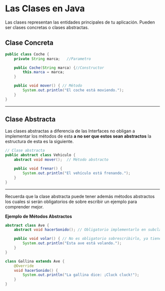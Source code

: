 # Las Clases en Java

Las clases representan las entidades principales de tu aplicación.
Pueden ser clases concretas o clases abstractas.

## Clase Concreta

```java
public class Coche {
    private String marca;   //Parametro

    public Coche(String marca) {//Constructor
        this.marca = marca;
    }

    public void mover() { // Método
        System.out.println("El coche está moviendo.");
    }
}
```

---

## Clase Abstracta
Las clases abstractas a diferencia de las Interfaces no obligan a implementar
los métodos de esta **a no ser que estos sean abstractos** la estructura de esta
es la siguiente.

```java
// Clase abstracta
public abstract class Vehiculo {
    abstract void mover();  // Método abstracto

    public void frenar() { 
        System.out.println("El vehículo está frenando.");
    }
}
```
---

Recuerda que la clase abstracta puede tener además métodos abstractos
los cuales si serán obligatorios de sobre escribir un ejemplo para 
comprender mejor.

**Ejemplo de Métodos Abstractos**
```java
abstract class Ave {
    abstract void hacerSonido(); // Obligatorio implementarlo en subclases

    public void volar() { // No es obligatorio sobrescribirlo, ya tiene código
        System.out.println("Esta ave está volando.");
    }
}

class Gallina extends Ave {
    @Override
    void hacerSonido() {
        System.out.println("La gallina dice: ¡Cluck cluck!");
    }
}
```

